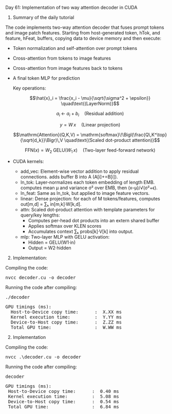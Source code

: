 Day 61: Implementation of two way attention decoder in CUDA

1) Summary of the daily tutorial

The code implements two-way attention decoder that fuses prompt tokens and image patch features. Starting from host-generated token, hTok, and feature, hFeat, buffers, copying data to device memory and then execute:

- Token normalization and self-attention over prompt tokens
- Cross-attention from tokens to image features
- Cross-attention from image features back to tokens
- A final token MLP for prediction

  Key operations:

  ```math
  \hat{x}_i = \frac{x_i - \mu}{\sqrt{\sigma^2 + \epsilon}}
  \quad\text{(LayerNorm)}
  ```

  ```math
  a_i \;\leftarrow\; a_i + b_i
  \quad\text{(Residual addition)}
  ```

  ```math
  y = W\,x
  \quad\text{(Linear projection)}
  ```

  ```math
  \mathrm{Attention}(Q,K,V) = \mathrm{softmax}\!\Bigl(\frac{Q\,K^\top}{\sqrt{d_k}}\Bigr)\,V
  \quad\text{(Scaled dot-product attention)}
  ```

  ```math
  \mathrm{FFN}(x) = W_2\;\mathrm{GELU}\bigl(W_1\,x\bigr)
  \quad\text{(Two-layer feed-forward network)}
  ```

- CUDA kernels:
  - add_vec: Element-wise vector addition to apply residual connections. adds buffer B into A (A[i]+=B[i]).
  - ln_tok: Layer-normalizes each token embedding of length EMB. computes mean μ and variance σ² over EMB, then (x–μ)/√(σ²+ϵ).
  - ln_feat: Same as ln_tok, but applied to image feature vectors. 
  - linear: Dense projection: for each of M tokens/features, computes out[m,d] = ∑ₖ in[m,k]·W[k,d].
  - attn: Scaled dot-product attention with template parameters for query/key lengths:
    - Computes per-head dot products into an extern shared buffer
    - Applies softmax over KLEN scores
    - Accumulates context ∑ₖ probs[k]·V[k] into output.
  - mlp: Two-layer MLP with GELU activation:
    - Hidden = GELU(W1·in)
    - Output = W2·hidden

2. Implementation:

Compiling the code:

<pre>nvcc decoder.cu -o decoder</pre>

Running the code after compiling:

<pre>./decoder</pre>

<pre>
GPU timings (ms):
  Host-to-Device copy time:      :  X.XX ms
  Kernel execution time:         :  Y.YY ms
  Device-to-Host copy time:      :  Z.ZZ ms
  Total GPU time:                :  W.WW ms
</pre>























2) Implementation

Compiling the code:

<pre>nvcc .\decoder.cu -o decoder</pre>

Running the code after compiling:

<pre>decoder</pre>

<pre>GPU timings (ms):
 Host-to-Device copy time:      :  0.40 ms
 Kernel execution time:         :  5.08 ms
 Device-to-Host copy time:      :  0.54 ms
 Total GPU time:                :  6.84 ms</pre>